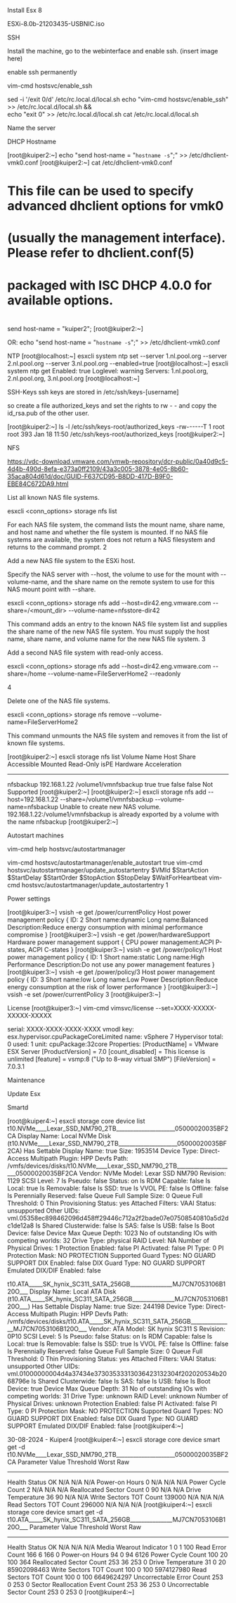 Install Esx 8

ESXi-8.0b-21203435-USBNIC.iso

SSH

Install the machine, go to the webinterface and enable ssh.
(insert image here)

enable ssh permanently

vim-cmd hostsvc/enable_ssh

sed -i '/exit 0/d' /etc/rc.local.d/local.sh
echo "vim-cmd hostsvc/enable_ssh" >> /etc/rc.local.d/local.sh && \
echo "exit 0" >> /etc/rc.local.d/local.sh
cat /etc/rc.local.d/local.sh 


Name the server

DHCP Hostname

[root@kuiper2:~] echo "send host-name = \"`hostname -s`\";" >> /etc/dhclient-vmk0.conf
[root@kuiper2:~] cat /etc/dhclient-vmk0.conf 
#
# This file can be used to specify advanced dhclient options for vmk0
# (usually the management interface). Please refer to dhclient.conf(5)
# packaged with ISC DHCP 4.0.0 for available options.
#
send host-name = "kuiper2";
[root@kuiper2:~]

OR:
echo "send host-name = \"`hostname -s`\";" >> /etc/dhclient-vmk0.conf

NTP
[root@localhost:~] esxcli system ntp set --server 1.nl.pool.org --server 2.nl.pool.org --server 3.nl.pool.org --enabled=true
[root@localhost:~] esxcli system ntp get
   Enabled: true
   Loglevel: warning
   Servers: 1.nl.pool.org, 2.nl.pool.org, 3.nl.pool.org
[root@localhost:~]



SSH-Keys
ssh keys are stored in /etc/ssh/keys-[username]

so create a file authorized_keys and set the rights to rw - - and copy the id_rsa.pub of the other user.

[root@kuiper2:~] ls -l /etc/ssh/keys-root/authorized_keys 
-rw------T    1 root     root           393 Jan 18 11:50 /etc/ssh/keys-root/authorized_keys
[root@kuiper2:~]

NFS




https://vdc-download.vmware.com/vmwb-repository/dcr-public/0a40d9c5-4d4b-490d-8efa-e373a0ff2109/43a3c005-3878-4e05-8b60-35aca804d61d/doc/GUID-F637CD95-B8DD-417D-B9F0-EBE84C672DA9.html

List all known NAS file systems.

esxcli <conn_options> storage nfs list

For each NAS file system, the command lists the mount name, share name, and host name and whether the file system is mounted. If no NAS file systems are available, the system does not return a NAS filesystem and returns to the command prompt.
2
	

Add a new NAS file system to the ESXi host.

Specify the NAS server with --host, the volume to use for the mount with --volume-name, and the share name on the remote system to use for this NAS mount point with --share.

esxcli <conn_options> storage nfs add --host=dir42.eng.vmware.com --share=/<mount_dir> --volume-name=nfsstore-dir42

This command adds an entry to the known NAS file system list and supplies the share name of the new NAS file system. You must supply the host name, share name, and volume name for the new NAS file system.
3
	

Add a second NAS file system with read-only access.

esxcli <conn_options> storage nfs add --host=dir42.eng.vmware.com --share=/home --volume-name=FileServerHome2 --readonly

4
	

Delete one of the NAS file systems.

esxcli <conn_options> storage nfs remove --volume-name=FileServerHome2

This command unmounts the NAS file system and removes it from the list of known file systems. 


[root@kuiper2:~] esxcli storage nfs list
Volume Name  Host          Share                 Accessible  Mounted  Read-Only   isPE  Hardware Acceleration
-----------  ------------  --------------------  ----------  -------  ---------  -----  ---------------------
nfsbackup    192.168.1.22  /volume1/vmnfsbackup        true     true      false  false  Not Supported
[root@kuiper2:~]
[root@kuiper2:~] esxcli storage nfs add --host=192.168.1.22 --share=/volume1/vmnfsbackup --volume-name=nfsbackup 
Unable to create new NAS volume.  192.168.1.22:/volume1/vmnfsbackup is already exported by a volume with the name nfsbackup
[root@kuiper2:~] 


Autostart machines

vim-cmd help hostsvc/autostartmanager

vim-cmd hostsvc/autostartmanager/enable_autostart true
vim-cmd hostsvc/autostartmanager/update_autostartentry $VMId $StartAction $StartDelay $StartOrder $StopAction $StopDelay $WaitForHeartbeat
vim-cmd hostsvc/autostartmanager/update_autostartentry 1 


Power settings

[root@kuiper3:~] vsish -e get /power/currentPolicy
Host power management policy {
   ID: 2
   Short name:dynamic
   Long name:Balanced
   Description:Reduce energy consumption with minimal performance compromise
}
[root@kuiper3:~] vsish -e get /power/hardwareSupport
Hardware power management support {
   CPU power management:ACPI P-states, ACPI C-states
}
[root@kuiper3:~]  vsish -e get /power/policy/1
Host power management policy {
   ID: 1
   Short name:static
   Long name:High Performance
   Description:Do not use any power management features
}
[root@kuiper3:~]  vsish -e get /power/policy/3
Host power management policy {
   ID: 3
   Short name:low
   Long name:Low Power
   Description:Reduce energy consumption at the risk of lower performance
}
[root@kuiper3:~] vsish -e set /power/currentPolicy 3
[root@kuiper3:~]

License
[root@kuiper3:~] vim-cmd vimsvc/license --set=XXXX-XXXXX-XXXXX-XXXXX

   serial: XXXX-XXXX-XXXX-XXXX
   vmodl key: esx.hypervisor.cpuPackageCoreLimited
   name: vSphere 7 Hypervisor
   total: 0
   used: 1
   unit: cpuPackage:32core
   Properties:
     [ProductName] = VMware ESX Server
     [ProductVersion] = 7.0
     [count_disabled] = This license is unlimited
     [feature] = vsmp:8 ("Up to 8-way virtual SMP")
     [FileVersion] = 7.0.3.1




Maintenance

Update Esx

Smartd

[root@kuiper4:~] esxcli storage core device list
t10.NVMe____Lexar_SSD_NM790_2TB_____________________05000020035BF2CA
   Display Name: Local NVMe Disk (t10.NVMe____Lexar_SSD_NM790_2TB_____________________05000020035BF2CA)
   Has Settable Display Name: true
   Size: 1953514
   Device Type: Direct-Access
   Multipath Plugin: HPP
   Devfs Path: /vmfs/devices/disks/t10.NVMe____Lexar_SSD_NM790_2TB_____________________05000020035BF2CA
   Vendor: NVMe
   Model: Lexar SSD NM790
   Revision: 1129
   SCSI Level: 7
   Is Pseudo: false
   Status: on
   Is RDM Capable: false
   Is Local: true
   Is Removable: false
   Is SSD: true
   Is VVOL PE: false
   Is Offline: false
   Is Perennially Reserved: false
   Queue Full Sample Size: 0
   Queue Full Threshold: 0
   Thin Provisioning Status: yes
   Attached Filters:
   VAAI Status: unsupported
   Other UIDs: vml.05358ec898462096d458ff29446c712a2f2bade07e07508540810a5d2dc1de12a8
   Is Shared Clusterwide: false
   Is SAS: false
   Is USB: false
   Is Boot Device: false
   Device Max Queue Depth: 1023
   No of outstanding IOs with competing worlds: 32
   Drive Type: physical
   RAID Level: NA
   Number of Physical Drives: 1
   Protection Enabled: false
   PI Activated: false
   PI Type: 0
   PI Protection Mask: NO PROTECTION
   Supported Guard Types: NO GUARD SUPPORT
   DIX Enabled: false
   DIX Guard Type: NO GUARD SUPPORT
   Emulated DIX/DIF Enabled: false

t10.ATA_____SK_hynix_SC311_SATA_256GB_______________MJ7CN7053106B120O___
   Display Name: Local ATA Disk (t10.ATA_____SK_hynix_SC311_SATA_256GB_______________MJ7CN7053106B120O___)
   Has Settable Display Name: true
   Size: 244198
   Device Type: Direct-Access
   Multipath Plugin: HPP
   Devfs Path: /vmfs/devices/disks/t10.ATA_____SK_hynix_SC311_SATA_256GB_______________MJ7CN7053106B120O___
   Vendor: ATA
   Model: SK hynix SC311 S
   Revision: 0P10
   SCSI Level: 5
   Is Pseudo: false
   Status: on
   Is RDM Capable: false
   Is Local: true
   Is Removable: false
   Is SSD: true
   Is VVOL PE: false
   Is Offline: false
   Is Perennially Reserved: false
   Queue Full Sample Size: 0
   Queue Full Threshold: 0
   Thin Provisioning Status: yes
   Attached Filters:
   VAAI Status: unsupported
   Other UIDs: vml.01000000004d4a37434e37303533313036423132304f202020534b2068796e
   Is Shared Clusterwide: false
   Is SAS: false
   Is USB: false
   Is Boot Device: true
   Device Max Queue Depth: 31
   No of outstanding IOs with competing worlds: 31
   Drive Type: unknown
   RAID Level: unknown
   Number of Physical Drives: unknown
   Protection Enabled: false
   PI Activated: false
   PI Type: 0
   PI Protection Mask: NO PROTECTION
   Supported Guard Types: NO GUARD SUPPORT
   DIX Enabled: false
   DIX Guard Type: NO GUARD SUPPORT
   Emulated DIX/DIF Enabled: false
[root@kuiper4:~]



30-08-2024 - Kuiper4
[root@kuiper4:~] esxcli storage core device smart get -d t10.NVMe____Lexar_SSD_NM790_2TB_____________________05000020035BF2CA
Parameter                 Value   Threshold  Worst  Raw
------------------------  ------  ---------  -----  ---
Health Status             OK      N/A        N/A    N/A
Power-on Hours            0       N/A        N/A    N/A
Power Cycle Count         2       N/A        N/A    N/A
Reallocated Sector Count  0       90         N/A    N/A
Drive Temperature         36      90         N/A    N/A
Write Sectors TOT Count   139000  N/A        N/A    N/A
Read Sectors TOT Count    296000  N/A        N/A    N/A
[root@kuiper4:~] esxcli storage core device smart get -d t10.ATA_____SK_hynix_SC311_SATA_256GB_______________MJ7CN7053106B120O___
Parameter                        Value  Threshold  Worst  Raw
-------------------------------  -----  ---------  -----  ---
Health Status                    OK     N/A        N/A    N/A
Media Wearout Indicator          1      0          1      100
Read Error Count                 166    6          166    0
Power-on Hours                   94     0          94     6126
Power Cycle Count                100    20         100    364
Reallocated Sector Count         253    36         253    0
Drive Temperature                31     0          20     85902098463
Write Sectors TOT Count          100    0          100    5974127980
Read Sectors TOT Count           100    0          100    6649624297
Uncorrectable Error Count        253    0          253    0
Sector Reallocation Event Count  253    36         253    0
Uncorrectable Sector Count       253    0          253    0
[root@kuiper4:~]

